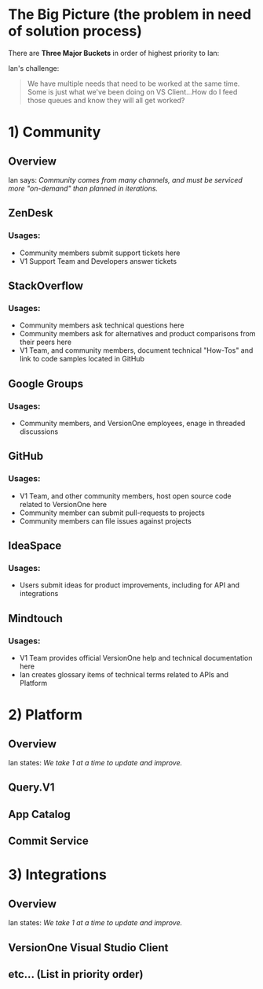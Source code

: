 # The Big Picture (the problem in need of solution process)

There are **Three Major Buckets** in order of highest priority to Ian:

Ian's challenge:

>  We have multiple needs that need to be worked at the same time. Some is just what we've been doing on VS Client...How do I feed those queues and know they will all get worked?

# 1) Community

## Overview

Ian says: *Community comes from many channels, and must be serviced more "on-demand" than planned in iterations.*

## ZenDesk

### Usages:

* Community members submit support tickets here
* V1 Support Team and Developers answer tickets

## StackOverflow 

### Usages:

* Community members ask technical questions here
* Community members ask for alternatives and product comparisons from their peers here
* V1 Team, and community members, document technical "How-Tos" and link to code samples located in GitHub

## Google Groups

### Usages:

* Community members, and VersionOne employees, enage in threaded discussions

## GitHub

### Usages:

* V1 Team, and other community members, host open source code related to VersionOne here
* Community member can submit pull-requests to projects
* Community members can file issues against projects

## IdeaSpace

### Usages:

* Users submit ideas for product improvements, including for API and integrations

## Mindtouch

### Usages:

* V1 Team provides official VersionOne help and technical documentation here
* Ian creates glossary items of technical terms related to APIs and Platform


# 2) Platform

## Overview

Ian states: *We take 1 at a time to update and improve.*

## Query.V1

## App Catalog 

## Commit Service


# 3) Integrations

## Overview

Ian states: *We take 1 at a time to update and improve.*

## VersionOne Visual Studio Client

## etc... (List in priority order)

